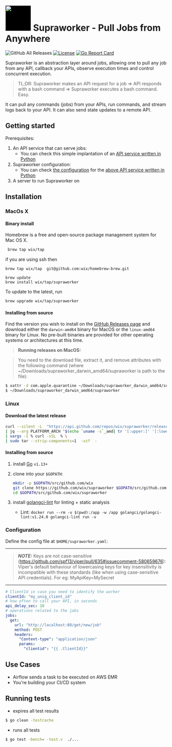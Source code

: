 # <img src="./images/logo-white.png" data-canonical-src="./images/logo-white.png" width="80px" height="80px" style="background-color: black;" /> Supraworker - Pull Jobs from Anywhere
![GitHub All Releases](https://img.shields.io/github/downloads/wix/supraworker/total) [![License](https://img.shields.io/badge/License-Apache%202.0-blue.svg)](https://opensource.org/licenses/Apache-2.0) [![Go Report Card](https://goreportcard.com/badge/github.com/wix/supraworker)](https://goreportcard.com/report/github.com/wix/supraworker)


Supraworker is an abstraction layer around jobs, allowing one to pull any job from any API, callback your APIs, observe execution times and control concurrent execution.

> TL;DR: Supraworker makes an API request for a job => API responds with a bash command => Supraworker executes a bash command. Easy.

It can pull any commands (jobs) from your APIs, run commands, and stream logs back to your API. It can also send state updates to a remote API.

## Getting started

Prerequisites:
1. An API service that can serve jobs:
    * You can check this simple implantation of an [API service written in Python](docker-image/apiserver/app/app.py)
2. Supraworker configuration:
    * You can check [the configuration](tests/supraworker/supraworker.yml) for the [above API service written in Python](docker-image/apiserver/app/app.py)
3. A server to run Supraworker on  

## Installation
### MacOs X

#### Binary install
Homebrew is a free and open-source package management system for Mac OS X.
```bash
 brew tap wix/tap
```
if you are using ssh then
```shell
brew tap wix/tap  git@github.com:wix/homebrew-brew.git
```

```shell
brew update
brew install wix/tap/supraworker
```


To update to the latest, run
```bash
brew upgrade wix/tap/supraworker
```

#### Installing from source
Find the version you wish to install on the [GitHub Releases
page](https://github.com/wix/supraworker/releases) and download either the
`darwin-amd64` binary for MacOS or the `linux-amd64` binary for Linux. No pre-built binaries are provided for other operating systems or architectures at this time.

> **Running releases on MacOS:**

> You need to the download file, extract it, and remove attributes with the following command (where ~/Downloads/supraworker_darwin_amd64/supraworker is path to the file):

```bash
$ xattr -d com.apple.quarantine ~/Downloads/supraworker_darwin_amd64/supraworker
$ ~/Downloads/supraworker_darwin_amd64/supraworker
```

### Linux
#### Download the latest release
```bash
curl --silent -L  "https://api.github.com/repos/wix/supraworker/releases/latest"  \
| jq --arg PLATFORM_ARCH "$(echo `uname -s`_amd| tr '[:upper:]' '[:lower:]')" -r '.assets[] | select(.name | contains($PLATFORM_ARCH)).browser_download_url' \
| xargs -I % curl -sSL  % \
| sudo tar --strip-components=1  -xzf  -
```

#### Installing from source

1. install [Go](http://golang.org) `v1.13+`
1. clone into your `$GOPATH`:

    ```bash
    mkdir -p $GOPATH/src/github.com/wix
    git clone https://github.com/wix/supraworker $GOPATH/src/github.com/wix/supraworker
    cd $GOPATH/src/github.com/wix/supraworker
    ```
1. install [golangci-lint](https://github.com/golangci/golangci-lint#install) for linting + static analysis
   * Lint: `docker run --rm -v $(pwd):/app -w /app golangci/golangci-lint:v1.24.0 golangci-lint run -v`


### Configuration
Define the config file at `$HOME/supraworker.yaml`:

---
> **_NOTE:_** Keys are not case-sensitive (https://github.com/spf13/viper/pull/635#issuecomment-580659676):
Viper's default behaviour of lowercasing keys for key insensitivity is incompatible with these standards (like when using case-sensitive API credentials).
For eg: MyApiKey=MySecret
---

```yaml
# ClientId in case you need to identify the worker
clientId: "my_uniq_client_id"
# how often to call your API, in seconds
api_delay_sec: 10
# operations related to the jobs
jobs:
  get:
    url: "http://localhost:80/get/new/job"
    method: POST
    headers:
      "Content-type": "application/json"
      params:
        "clientid": "{{ .ClientId}}"
```
## Use Cases
* Airflow sends a task to be executed on AWS EMR
* You're building your CI/CD system

## Running tests

*  expires all test results

```bash
$ go clean -testcache
```
* runs all tests

```bash
$ go test -bench= -test.v  ./...
```